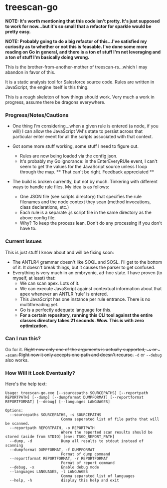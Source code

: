 # treescan-go

**NOTE: It's worth mentioning that this code isn't pretty. It's just supposed to work for now...but it's so small that a refactor for sparkle would be pretty easy.**

**NOTE: Probably going to do a big refactor of this...I've satisfied my curiosity as to whether or not this is feasable. I've done some more reading on Go in general, and there is a ton of stuff I'm not leveraging and a ton of stuff I'm basically doing wrong.**

This is the brother-from-another-mother of treescan-rs...which I may abandon in favor of this.

It is a static analysis tool for Salesforce source code. Rules are written in JavaScript, the engine itself is this thing.

This is a rough skeleton of how things should work. Very much a work in progress, assume there be dragons everywhere.

### Progress/Notes/Cautions

* One thing I'm considering...when a given rule is entered (a node, if you will) I can allow the JavaScript VM's state to persist across that particular enter event for all the scripts associated with that context. 
* Got some more stuff working, some stuff I need to figure out.
  * Rules are now being loaded via the config json. 
  * It's probably my Go ignorance: in the EnterEveryRUle event, I can't seem to get the values for the JavaScript source unless I loop through the map. ** That can't be right. Feedback appreciated **

* The build is broken currently, but not by much. Tinkering with different ways to handle rule files. My idea is as follows:
  * One JSON file (see scripts directory) that specifies the rule filenames and the node context they scan (method invocations, class declarations, etc.)
  * Each rule is a separate .js script file in the same directory as the above config file.
  * Why? To keep the process lean. Don't do any processing if you don't have to.

### Current Issues

This is just stuff I know about and will be fixing soon:
* The ANTLR4 grammar doesn't like SOQL and SOSL. I'll get to the bottom of it. It doesn't break things, but it causes the parser to get confused.
* Everything is very much in an embryonic, ad-hoc state. I have proven (to myself, at least) that:
    * We can scan apex. Lots of it.
    * We can execute JavaScript against contextual information about that apex whenever an ANTLR 'rule' is entered.
    * This JavaScript has one instance per rule entrance. There is no multithreading yet.
    * Go is a perfectly adequate language for this.
    * **For a certain repository, running this CLI tool against the entire classes directory takes 21 seconds. Wow. This is with zero optimization.**

### Can I run this?

Go for it. ~~Right now only one of the arguments is actually supported, `-s` or `--scan`. Right now it only accepts one path and doesn't recurse.~~ `-d` or `--debug` also works.

### How Will it Look Eventually?

Here's the help text:
```text
Usage: treescan-go.exe [--sourcepaths SOURCEPATHS] [--reportpath REPORTPATH] [--dump] [--dumpformat DUMPFORMAT] [--reportformat REPORTFORMAT] [--debug] [--languages LANGUAGES]

Options:
  --sourcepaths SOURCEPATHS, -s SOURCEPATHS
                         Comma seperated list of file paths that will be scanned.
  --reportpath REPORTPATH, -o REPORTPATH
                         Where the reported scan results should be stored (aside from STDIO) [env: TSGO_REPORT_PATH]
  --dump, -d             Dump all results to stdout instead of scanning
  --dumpformat DUMPFORMAT, -f DUMPFORMAT
                         Format of dump command
  --reportformat REPORTFORMAT, -r REPORTFORMAT
                         Format of report command
  --debug, -x            Enable debug mode
  --languages LANGUAGES, -l LANGUAGES
                         Comma separated list of languages
  --help, -h             display this help and exit
```
